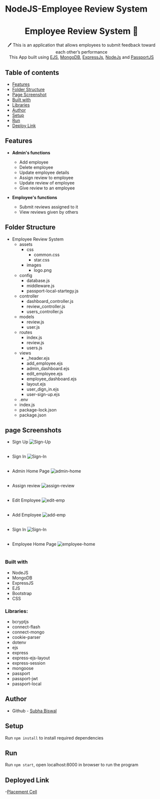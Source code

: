 # NodeJS-Employee Review System

 <h1 align="center">Employee Review System  📝</h1> 
<p align="center">
 🖊️ This is an application that allows employees to submit feedback toward each other’s performance <br>
     This App built using <a href="https://ejs.co/">EJS</a>, <a href="https://www.mongodb.com/">MongoDB</a>, <a href="https://expressjs.com/">ExpressJs</a>, <a href="https://nodejs.org/en/">NodeJs</a> and <a href="http://www.passportjs.org/">PassportJS</a>
</p>

## Table of contents

-   [Features](#Features)
-   [Folder Structure](#Folder-Structure)
-   [Page Screenshot](#Page-Screenshots)
-   [Built with](#built-with)
-   [Libraries](#Libraries)
-   [Author](#author)
-   [Setup](#Setup)
-   [Run](#Run)
-   [Deploy Link](#deployed-link)

## Features

-   <b>Admin's functions</b>

    -   Add employee
    -   Delete employee
    -   Update employee details
    -   Assign review to employee
    -   Update review of employee
    -   Give review to an employee

-   <b>Employee's functions</b>
    -   Submit reviews assigned to it
    -   View reviews given by others

## Folder Structure

-   Employee Review System
    -   assets
        -   css
            -   common.css
            -   star.css
        -   images
            -   logo.png
    -   config
        -   database.js
        -   middleware.js
        -   passport-local-startegy.js
    -   controller
        -   dashboard_controller.js
        -   review_controller.js
        -   users_controller.js
    -   models
        -   review.js
        -   user.js
    -   routes
        -   index.js
        -   review.js
        -   users.js
    -   views
        -   _header.ejs
        -   add_employee.ejs
        -   admin_dashboard.ejs
        -   edit_employee.ejs
        -   employee_dashboard.ejs
        -   layout.ejs
        -   user_dign_in.ejs
        -   user-sign-up.ejs
    -   .env
    -   index.js
    -   package-lock.json
    -   package.json

## page Screenshots

-   Sign Up
    ![Sign-Up](./public/sign-up.png)<br /><br />

-   Sign In
    ![Sign-In](./public/sign-in.png)<br /><br />

-   Admin Home Page
    ![admin-home](./public/admin-home.png)<br /><br />

-   Assign review
    ![assign-review](./public/assign-review.png)<br /><br />

-   Edit Employee
    ![edit-emp](./public/edit-employee.png)<br /><br />

-   Add Employee
    ![add-emp](./public/add-employee.png)<br /><br />

-   Sign In
    ![Sign-In](./public/sign-in.png)<br /><br />

-   Employee Home Page
    ![employee-home](./public/employee-home.png)<br /><br />

### Built with

-   NodeJS
-   MongoDB
-   ExpressJS
-   EJS
-   Bootstrap
-   CSS

### Libraries:

-   bcryptjs
-   connect-flash
-   connect-mongo
-   cookie-parser
-   dotenv
-   ejs
-   express
-   express-ejs-layout
-   express-session
-   mongoose
-   passport
-   passport-jwt
-   passport-local

## Author

-   Github - [Subha Biswal](https://github.com/20SB)

## Setup

Run `npm install` to install required dependencies

## Run

Run `npm start`, open localhost:8000 in browser to run the program

## Deployed Link

-[Placement Cell]()
